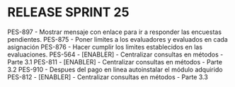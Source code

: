 # RELEASE SPRINT 25
PES-897 - Mostrar mensaje con enlace para ir a responder las encuestas pendientes.
PES-875 - Poner limites a los evaluadores y evaluados en cada asignación
PES-876 - Hacer cumplir los limites establecidos en las evaluaciones.
PES-564 - [ENABLER] - Centralizar consultas en métodos - Parte 3.1
PES-811 - [ENABLER] - Centralizar consultas en métodos - Parte 3.2
PES-910 - Despues del pago en linea autoinstalar el módulo adquirido
PES-812 - [ENABLER] - Centralizar consultas en métodos - Parte 3.3